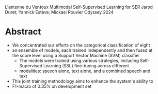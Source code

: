L'antenne du Ventoux Multimodal Self-Supervised Learning for SER
Jarod Duret; Yannick Estève; Mickael Rouvier
Odyssey 2024

# Abstract

* We concentrated our efforts on the categorical classification of eight
* an ensemble of models, each trained independently and then fused at the score
  level using a Support Vector Machine (SVM) classifier
  * The models were trained using various strategies, including Self-Supervised
    Learning (SSL) fine-tuning across different
  * modalities: speech alone, text alone, and a combined speech and text
* This joint training methodology aims to enhance the system's ability to
* F1-macro of 0.35\% on development set
